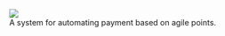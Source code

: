 <img align='center' src='https://i.imgur.com/AFnU96E.png' />
<br/>
A system for automating payment based on agile points.

